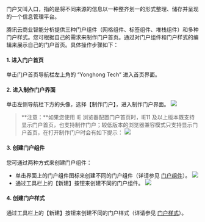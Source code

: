 门户又叫入口，指的是将不同来源的信息以一种整齐划一的形式整理、储存并呈现的一个信息管理平台。

腾讯云商业智能分析提供三种门户组件（网格组件、标签组件、堆栈组件）和多种门户样式。您可根据自己的需求来制作门户首页。通过对门户组件和门户样式的编辑来展示自己的门户首页。具体操作步骤如下：
#### 1. 进入门户首页
单击门户首页导航栏左上角的 “Yonghong Tech” 进入首页界面。
#### 2. 进入制作门户界面
单击左侧导航栏下方的头像，选择【制作门户】，进入制作门户界面。
![](//mc.qcloudimg.com/static/img/009e40137cfb5f1b14e25cd38e9bef34/image.png)
>**注意：**如果您使用 IE 浏览器配置门户首页时，IE11 及以上版本既支持显示门户首页，也支持制作门户；较低版本的浏览器兼容模式只支持显示门户首页，在打开制作门户时会有如下提示：
![](//mc.qcloudimg.com/static/img/980258337e37ff9fc0491c341304c53b/image.png)

#### 3. 创建门户组件
您可通过两种方式来创建门户组件：
- 单击界面上的门户组件图标来创建不同的门户组件（详请参见 [门户组件](https://cloud.tencent.com/document/product/590/10502?!preview&lang=cn)）。
![](//mc.qcloudimg.com/static/img/9949610c5410a083f2b300568c2ad395/image.png)
- 通过工具栏上的【新建】按钮来创建不同的门户组件。
![](//mc.qcloudimg.com/static/img/865767199d334797f470fd4d7a08c5ab/image.png)
#### 4. 创建门户样式 
通过工具栏上的【新建】按钮来创建不同的门户样式（详请参见 [门户样式](https://cloud.tencent.com/document/product/590/10501?!preview&lang=cn)）。


